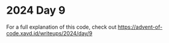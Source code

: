 # 2024 Day 9

For a full explanation of this code, check out https://advent-of-code.xavd.id/writeups/2024/day/9